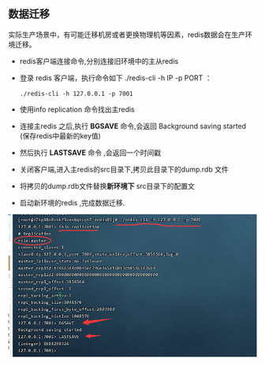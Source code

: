 ## 数据迁移
 实际生产场景中，有可能迁移机房或者更换物理机等因素，redis数据会在生产环境迁移。
 
 * redis客户端连接命令,分别连接旧环境中的主从redis 
 * 登录 redis 客户端，执行命令如下 ./redis-cli -h IP -p PORT ：
 
 
       ./redis-cli -h 127.0.0.1 -p 7001
       
 * 使用info replication 命令找出主redis
 * 连接主redis 之后,执行 **BGSAVE** 命令,会返回 Background saving started (保存redis中最新的key值)
 * 然后执行 **LASTSAVE** 命令 ,会返回一个时间戳
 * 关闭客户端,进入主redis的src目录下,拷贝此目录下的dump.rdb 文件
 * 将拷贝的dump.rdb文件替换**新环境下** src目录下的配置文
 * 启动新环境的redis ,完成数据迁移.
 
 ![](images/redis同步操作.png)
 